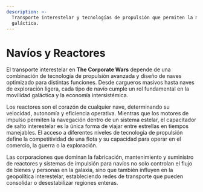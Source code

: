 ```yaml
---
description: >-
  Transporte interestelar y tecnologías de propulsión que permiten la movilidad
  galáctica.
---
```


# Navíos y Reactores

El transporte interestelar en **The Corporate Wars** depende de una combinación de tecnología de propulsión avanzada y diseño de naves optimizado para distintas funciones. Desde cargueros masivos hasta naves de exploración ligera, cada tipo de navío cumple un rol fundamental en la movilidad galáctica y la economía intersistémica.

Los reactores son el corazón de cualquier nave, determinando su velocidad, autonomía y eficiencia operativa. Mientras que los motores de impulso permiten la navegación dentro de un sistema estelar, el capacitador de salto interestelar es la única forma de viajar entre estrellas en tiempos manejables. El acceso a diferentes niveles de tecnología de propulsión define la competitividad de una flota y su capacidad para operar en el comercio, la guerra o la exploración.

Las corporaciones que dominan la fabricación, mantenimiento y suministro de reactores y sistemas de impulsión para navíos no solo controlan el flujo de bienes y personas en la galaxia, sino que también influyen en la geopolítica interestelar, estableciendo redes de transporte que pueden consolidar o desestabilizar regiones enteras.